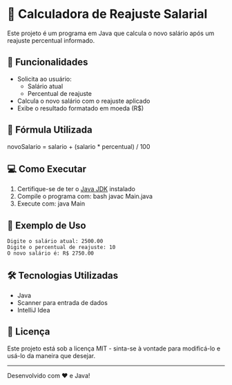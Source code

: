 # 💼 Calculadora de Reajuste Salarial

Este projeto é um programa em Java que calcula o novo salário após um reajuste percentual informado.

## 🚀 Funcionalidades

- Solicita ao usuário:
  - Salário atual
  - Percentual de reajuste
- Calcula o novo salário com o reajuste aplicado
- Exibe o resultado formatado em moeda (R$)

## 📜 Fórmula Utilizada

novoSalario = salario + (salario * percentual) / 100


## 💻 Como Executar

1. Certifique-se de ter o [Java JDK](https://www.oracle.com/java/technologies/javase-downloads.html) instalado
2. Compile o programa com:
bash
javac Main.java
3. Execute com:
java Main

## 📌 Exemplo de Uso

```
Digite o salário atual: 2500.00
Digite o percentual de reajuste: 10
O novo salário é: R$ 2750.00
```

## 🛠 Tecnologias Utilizadas

- Java
- Scanner para entrada de dados
- IntelliJ Idea

## 📄 Licença

Este projeto está sob a licença MIT - sinta-se à vontade para modificá-lo e usá-lo da maneira que desejar.

---
Desenvolvido com ❤️ e Java!
